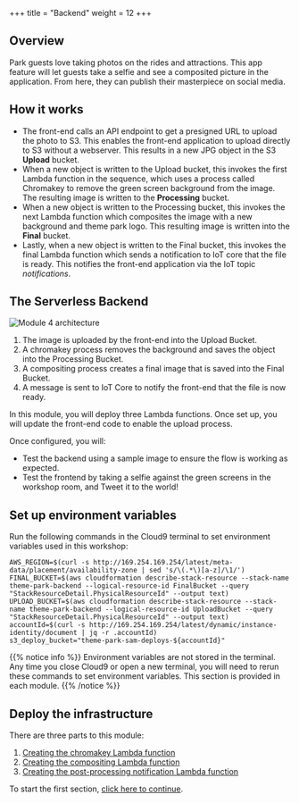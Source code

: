 +++
title = "Backend"
weight = 12
+++

## Overview

Park guests love taking photos on the rides and attractions. This app feature will let guests take a selfie and see a composited picture in the application. From here, they can publish their masterpiece on social media.


## How it works

* The front-end calls an API endpoint to get a presigned URL to upload the photo to S3. This enables the front-end application to upload directly to S3 without a webserver. This results in a new JPG object in the S3 **Upload** bucket.
* When a new object is written to the Upload bucket, this invokes the first Lambda function in the sequence, which uses a process called Chromakey to remove the green screen background from the image. The resulting image is written to the **Processing** bucket.
* When a new object is written to the Processing bucket, this invokes the next Lambda function which composites the image with a new background and theme park logo. This resulting image is written into the **Final** bucket.
* Lastly, when a new object is written to the Final bucket, this invokes the final Lambda function which sends a notification to IoT core that the file is ready. This notifies the front-end application via the IoT topic *notifications*.

## The Serverless Backend

![Module 4 architecture](../images/module4-architecture.png)

1. The image is uploaded by the front-end into the Upload Bucket.
2. A chromakey process removes the background and saves the object into the Processing Bucket.
3. A compositing process creates a final image that is saved into the Final Bucket.
4. A message is sent to IoT Core to notify the front-end that the file is now ready.

In this module, you will deploy three Lambda functions. Once set up, you will update the front-end code  to enable the upload process.

Once configured, you will:

- Test the backend using a sample image to ensure the flow is working as expected.
- Test the frontend by taking a selfie against the green screens in the workshop room, and Tweet it to the world!

## Set up environment variables

Run the following commands in the Cloud9 terminal to set environment variables used in this workshop:

```console
AWS_REGION=$(curl -s http://169.254.169.254/latest/meta-data/placement/availability-zone | sed 's/\(.*\)[a-z]/\1/')
FINAL_BUCKET=$(aws cloudformation describe-stack-resource --stack-name theme-park-backend --logical-resource-id FinalBucket --query "StackResourceDetail.PhysicalResourceId" --output text)
UPLOAD_BUCKET=$(aws cloudformation describe-stack-resource --stack-name theme-park-backend --logical-resource-id UploadBucket --query "StackResourceDetail.PhysicalResourceId" --output text)
accountId=$(curl -s http://169.254.169.254/latest/dynamic/instance-identity/document | jq -r .accountId)
s3_deploy_bucket="theme-park-sam-deploys-${accountId}"
```

{{% notice info %}}
Environment variables are not stored in the terminal. Any time you close Cloud9 or open a new terminal, you will need to rerun these commands to set environment variables. This section is provided in each module.
{{% /notice %}}

## Deploy the infrastructure

There are three parts to this module:

1. [Creating the chromakey Lambda function](./2-backend/1-chromakey.html)
2. [Creating the compositing Lambda function](./2-backend/2-compositing.html)
3. [Creating the post-processing notification Lambda function](./2-backend/3-postprocess.html)

To start the first section, [click here to continue](./2-backend/1-chromakey.html).
